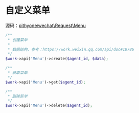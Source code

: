 # 自定义菜单

源码：[pithyone\wechat\Request\Menu](/src/Request/Menu.php)

```php
/**
 * 创建菜单
 *
 * 数据结构，参考：https://work.weixin.qq.com/api/doc#10786
 */
$work->api('Menu')->create($agent_id, $data);

/**
 * 获取菜单
 */
$work->api('Menu')->get($agent_id);

/**
 * 删除菜单
 */
$work->api('Menu')->delete($agent_id);
```